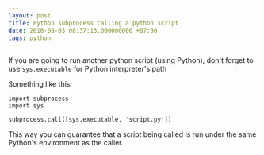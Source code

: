 ```yaml
---
layout: post
title: Python subprocess calling a python script
date: 2016-08-03 08:37:13.000000000 +07:00
tags: python
---
```

If you are going to run another python script (using Python), don't forget to use `sys.executable` for Python interpreter's path

Something like this:

```
import subprocess
import sys

subprocess.call([sys.executable, 'script.py'])
```

This way you can guarantee that a script being called is run under the same Python's environment as the caller.
